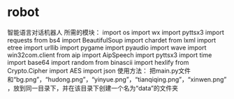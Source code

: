# robot
智能语言对话机器人
所需的模块：
import os
import wx
import pyttsx3
import requests
from bs4 import BeautifulSoup
import chardet
from lxml import etree
import urllib
import pygame
import pyaudio
import wave
import win32com.client
from aip import AipSpeech
import pyttsx3
import time
import base64
import random
from binascii import hexlify
from Crypto.Cipher import AES
import json
使用方法：
把main.py文件和“bg.png”，“hudong.png”，“yinyue.png”，“tianqiqing.png”，“xinwen.png”，放到同一目录下，并在该目录下创建一个名为“data”的文件夹
